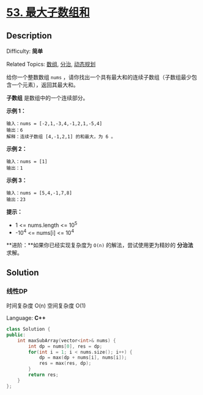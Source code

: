 # [53\. 最大子数组和](https://leetcode.cn/problems/maximum-subarray/)

## Description

Difficulty: **简单**  

Related Topics: [数组](https://leetcode.cn/tag/array/), [分治](https://leetcode.cn/tag/divide-and-conquer/), [动态规划](https://leetcode.cn/tag/dynamic-programming/)


给你一个整数数组 `nums` ，请你找出一个具有最大和的连续子数组（子数组最少包含一个元素），返回其最大和。

**子数组** 是数组中的一个连续部分。

**示例 1：**

```
输入：nums = [-2,1,-3,4,-1,2,1,-5,4]
输出：6
解释：连续子数组 [4,-1,2,1] 的和最大，为 6 。
```

**示例 2：**

```
输入：nums = [1]
输出：1
```

**示例 3：**

```
输入：nums = [5,4,-1,7,8]
输出：23
```

**提示：**

*   1 <= nums.length <= 10<sup>5</sup>
*   -10<sup>4</sup> <= nums[i] <= 10<sup>4</sup>

**进阶：**如果你已经实现复杂度为 `O(n)` 的解法，尝试使用更为精妙的 **分治法** 求解。


## Solution
### 线性DP
时间复杂度 O(n) 空间复杂度 O(1)

Language: **C++**

```c++
class Solution {
public:
    int maxSubArray(vector<int>& nums) {
        int dp = nums[0], res = dp;
        for(int i = 1; i < nums.size(); i++) {
            dp = max(dp + nums[i], nums[i]);
            res = max(res, dp);
        }
        return res;
    }
};
```